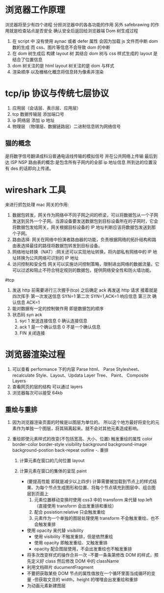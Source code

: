# 浏览器工作原理

浏览器将至少有四个进程 分担浏览器中的各各功能的作用 另外 safebrawing 的作用就是检查站点是否安全 确认安全后返回给浏览器端
Dom 树生成过程

1. 在 script 中 没有使用 aynac 或者 defer 属性 会因为加载 js 文件而中断 dom 数的生成 而 css、图片等信息不会导致 dom 的中断
2. 在 dom 树生成后 构建 layout 树 其结合 dom 树与 css 样式生成的 layout 是结合了位置信息
3. dom 树关注的是 html layout 树关注的是 dom 与样式
4. 渲染顺序 以及栅格化概念将信息转为像素并渲染

# tcp/ip 协议与传统七层协议

1. 应用层（会话层、表示层、应用层）
2. tcp 数据传输层 添加端口号
3. ip 网络层 添加 ip 地址
4. 物理层 （物理层、数据链路层）二进制信息转为网络信号

## 猫的概念

是将数字信号翻译成科沿普通电话线传输的模拟信号 并在公共网络上传输 最后到达 ISP NSP
路由表的概念:是包含所有子网内的全部 ip 地址信息 所到达的位置没有 des 的话即向上传递。

# wireshark 工具

来进行抓包处理
mac 网关的作用:

1.  数据包转发，网关作为网络中不同子网之间的桥梁，可以将数据包从一个子网发送到另外一个子网。当源设备要发送数据包到目标设备所在的子网时，它会将数据包发给网关，网关根据目标设备的 IP
    地址判断应该将数据包发送到那个子网。
2.  路由选择: 网关在网络中扮演者路由器的功能，负责根据网络的拓扑结构和路由表选择最佳的路径将数据包转发到目标设备。
3.  网络地址转换（NAT）:网关还可以实现地址转换，将内部私有网络中的 IP 地址转换为公共网络可识别的 IP 地址
4.  访问控制和安全性 网关可以实施访问控制策略，限制进出网络的数据流量。它可以过滤和阻止不符合特定规则的数据包，提供网络安全性和防火墙功能。

#tcp

1. 发送 http 前需要进行三次握手(tcp) 之后确定 ack 再发送 http 请求 接着就是四次挥手
   第一次发送信息 SYN=1 第二次 SYN=1,ACK=1 响应信息 第三次 确认信息 ACK=1
2. 能对数据有一定的控制做作用 即是数据包的顺序
3. 状态码 syn ack
   1. syc 1 发送连接信息 0 确认连接信息
   2. ack 1 是一个确认信息 0 不是一个确认信息
   3. FIN 关闭连接

# 浏览器渲染过程

1. 可以查看 performance 下的内容
   Parse html、 Parse Stylesheet、 recalculate Style、Layout、Updata Layer Tree、 Paint、 Composite Layers
2. 查看网页的层的结构 可以通过 layers
3. 浏览器每次可以接受 64kb

## 重绘与重排

1.  因为浏览器渲染页面的时候是以图层为单位的。 所以这个地方最好将变化的元素作为单独一个图层，将其隔离起来。就不会对其他元素造成影响。
2.  重绘即使元素样式的改变(不包括宽高、大小、位置) 触发重绘的属性 color border-color border-style visibility background background-image background-postion back-repeat outline
    -. 重排

    1. 计算元素在窗口的几何位置 layout
    2. 计算元素在窗口的集体的呈现 paint

       - (要提高性能 即就是减少以上四步) 计算需要被加载到节点上的样式结果、为每个节点生成图形和位置、将每个节点填充到图层中、组合图层到页面上
         1. 元素位置移动变换时使用 css3 中的 transform 来代替 top left （直接使用 transform 会出发重排和重绘）
         2. 配合 posistion:relative 只会触发重绘
         3. 元素作为一个单独的图层处理使用 transform 不会触发重绘、也不会触发重排
       - 使用 opacity 来代替 visibility
         - 使用 visibility 不触发重排，但是依然重绘
         - 使用 opacity 即触发重绘、又触发重排
         - opacity 配合图层使用，不会出发重绘也不触发重排
       - 将多次改变样式的操作合并一次 -不要一条条第修改 DOM 的样式，预先定义好 class 然后修改 DOM 中的 className
       - 利用文档碎片 ducumentFragment
       - 不要把获取某些 DOM 节点的属性值放在一个循环里面当成循环的变量 -但获取文旦的 width，height 的嘿嘿会出发重绘和重排
       - 为动画元素新建图层
